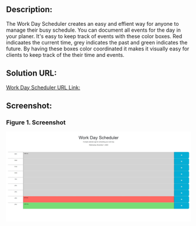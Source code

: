 ## Description:
The Work Day Scheduler creates an easy and effient way for anyone to manage their busy schedule. You can document all events for the day in your planer. It's easy to keep track of events with these color boxes. Red indicaates the current time,  grey indicates the past and green indicates the future. By having these boxes color coordinated it makes it visually easy for clients to keep track of the their time and events. 


## Solution URL:
[Work Day Scheduler URL Link:](https://)


## Screenshot:
### Figure 1. Screenshot
![](./Assets/workdaysc.JPG) 

